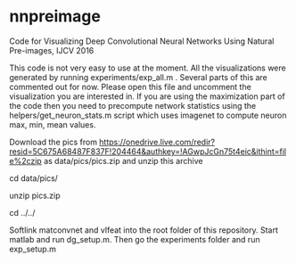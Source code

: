 # nnpreimage
Code for Visualizing Deep Convolutional Neural Networks Using Natural Pre-images, IJCV 2016

This code is not very easy to use at the moment. All the visualizations were generated by running experiments/exp_all.m . Several parts of this are commented out for now. Please open this file and uncomment the visualization you are interested in. If you are using the maximization part of the code then you need to precompute network statistics using the helpers/get_neuron_stats.m script which uses imagenet to compute neuron max, min, mean values.

Download the pics from https://onedrive.live.com/redir?resid=5C675A68487F837F!204464&authkey=!AGwpJcGn75t4eic&ithint=file%2czip as data/pics/pics.zip and unzip this archive

cd data/pics/

unzip pics.zip

cd ../../

Softlink matconvnet and vlfeat into the root folder of this repository. Start matlab and run dg_setup.m. Then go the experiments folder and run exp_setup.m


